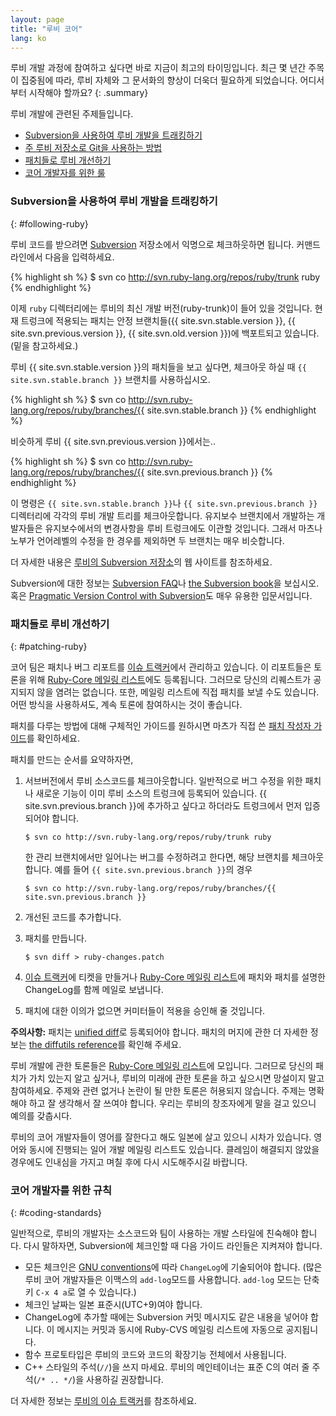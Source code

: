 ```yaml
---
layout: page
title: "루비 코어"
lang: ko
---
```


루비 개발 과정에 참여하고 싶다면 바로 지금이 최고의 타이밍입니다. 최근 몇 년간
주목이 집중됨에 따라, 루비 자체와 그 문서화의 향상이 더욱더 필요하게 되었습니다.
어디서부터 시작해야 할까요?
{: .summary}

루비 개발에 관련된 주제들입니다.

* [Subversion을 사용하여 루비 개발을 트래킹하기](#following-ruby)
* [주 루비 저장소로 Git을 사용하는 방법](#git-ruby)
* [패치들로 루비 개선하기](#patching-ruby)
* [코어 개발자를 위한 룰](#coding-standards)

### Subversion을 사용하여 루비 개발을 트래킹하기
{: #following-ruby}

루비 코드를 받으려면 [Subversion][1] 저장소에서 익명으로 체크하웃하면 됩니다.
커맨드 라인에서 다음을 입력하세요.

{% highlight sh %}
$ svn co http://svn.ruby-lang.org/repos/ruby/trunk ruby
{% endhighlight %}

이제 `ruby` 디렉터리에는 루비의 최신 개발 버전(ruby-trunk)이 들어 있을 것입니다.
현재 트렁크에 적용되는 패치는 안정 브랜치들({{ site.svn.stable.version }},
{{ site.svn.previous.version }}, {{ site.svn.old.version }})에 백포트되고
있습니다.(밑을 참고하세요.)

루비 {{ site.svn.stable.version }}의 패치들을 보고 싶다면, 체크아웃 하실 때
`{{ site.svn.stable.branch }}` 브랜치를 사용하십시오.

{% highlight sh %}
$ svn co http://svn.ruby-lang.org/repos/ruby/branches/{{ site.svn.stable.branch }}
{% endhighlight %}

비슷하게 루비 {{ site.svn.previous.version }}에서는..

{% highlight sh %}
$ svn co http://svn.ruby-lang.org/repos/ruby/branches/{{ site.svn.previous.branch }}
{% endhighlight %}

이 명령은 `{{ site.svn.stable.branch }}`나 `{{ site.svn.previous.branch }}` 디렉터리에
각각의 루비 개발 트리를 체크아웃합니다. 유지보수 브랜치에서 개발하는 개발자들은
유지보수에서의 변경사항을 루비 트렁크에도 이관할 것입니다. 그래서 마츠나
노부가 언어레벨의 수정을 한 경우를 제외하면 두 브랜치는 매우 비슷합니다.

더 자세한 내용은 [루비의 Subversion 저장소][2]의 웹 사이트를 참조하세요.

Subversion에 대한 정보는 [Subversion FAQ][3]나 [the Subversion book][4]을
보십시오. 혹은 [Pragmatic Version Control with Subversion][5]도 매우 유용한
입문서입니다.

### 패치들로 루비 개선하기
{: #patching-ruby}

코어 팀은 패치나 버그 리포트를 [이슈 트랙커][10]에서
관리하고 있습니다. 이 리포트들은 토론을 위해
[Ruby-Core 메일링 리스트][mailing-lists]에도 등록됩니다. 그러므로 당신의 리퀘스트가
공지되지 않을 염려는 없습니다. 또한, 메일링 리스트에 직접 패치를 보낼 수도
있습니다. 어떤 방식을 사용하셔도, 계속 토론에 참여하시는 것이 좋습니다.

패치를 다루는 방법에 대해 구체적인 가이드를 원하시면 마츠가 직접 쓴
[패치 작성자 가이드][11]를 확인하세요.

패치를 만드는 순서를 요약하자면,

1.  서브버전에서 루비 소스코드를 체크아웃합니다.
    일반적으로 버그 수정을 위한 패치나 새로운 기능이 이미 루비 소스의 트렁크에
    등록되어 있습니다. {{ site.svn.previous.branch }}에 추가하고 싶다고 하더라도
    트렁크에서 먼저 입증되어야 합니다.

        $ svn co http://svn.ruby-lang.org/repos/ruby/trunk ruby

    한 관리 브랜치에서만 일어나는 버그를 수정하려고 한다면, 해당 브랜치를
    체크아웃합니다. 예를 들어 `{{ site.svn.previous.branch }}`의 경우

        $ svn co http://svn.ruby-lang.org/repos/ruby/branches/{{ site.svn.previous.branch }}

2.  개선된 코드를 추가합니다.

3.  패치를 만듭니다.

        $ svn diff > ruby-changes.patch

4.  [이슈 트랙커][10]에 티켓을 만들거나
    [Ruby-Core 메일링 리스트][mailing-lists]에 패치와 패치를 설명한
    ChangeLog를 함께 메일로 보냅니다.

5.  패치에 대한 이의가 없으면 커미터들이 적용을 승인해 줄 것입니다.

**주의사항:** 패치는 [unified diff][12]로 등록되어야 합니다. 패치의 머지에 관한
더 자세한 정보는 [the diffutils reference][13]를 확인해 주세요.

루비 개발에 관한 토론들은 [Ruby-Core 메일링 리스트][mailing-lists]에
모입니다. 그러므로 당신의 패치가 가치
있는지 알고 싶거나, 루비의 미래에 관한 토론을 하고 싶으시면 망설이지 말고
참여하세요. 주제와 관련 없거나 논란이 될 만한 토론은 허용되지 않습니다.
주제는 명확해야 하고 잘 생각해서 잘 쓰여야 합니다. 우리는 루비의 창조자에게 말을
걸고 있으니 예의를 갖춥시다.

루비의 코어 개발자들이 영어를 잘한다고 해도 일본에 살고 있으니 시차가 있습니다.
영어와 동시에 진행되는 일어 개발 메일링 리스트도 있습니다. 클레임이 해결되지
않았을 경우에도 인내심을 가지고 며칠 후에 다시 시도해주시길 바랍니다.

### 코어 개발자를 위한 규칙
{: #coding-standards}

일반적으로, 루비의 개발자는 소스코드와 팀이 사용하는 개발 스타일에
친숙해야 합니다. 다시 말하자면, Subversion에 체크인할 때 다음 가이드
라인들은 지켜져야 합니다.

* 모든 체크인은 [GNU conventions][14]에 따라 `ChangeLog`에 기술되어야
  합니다. (많은 루비 코어 개발자들은 이맥스의 `add-log`모드를 사용합니다.
  `add-log` 모드는 단축키 `C-x 4 a`로 열 수 있습니다.)
* 체크인 날짜는 일본 표준시(UTC+9)여야 합니다.
* ChangeLog에 추가할 때에는 Subversion 커밋 메시지도 같은 내용을 넣어야
  합니다. 이 메시지는 커밋과 동시에 Ruby-CVS 메일링 리스트에 자동으로
  공지됩니다.
* 함수 프로토타입은 루비의 코드와 코드의 확장기능 전체에서 사용됩니다.
* C++ 스타일의 주석(`//`)을 쓰지 마세요. 루비의 메인테이너는 표준 C의
  여러 줄 주석(`/* .. */`)을 사용하길 권장합니다.

더 자세한 정보는 [루비의 이슈 트랙커][10]를 참조하세요.



[mailing-lists]: /ko/community/mailing-lists/
[1]: http://subversion.apache.org/
[2]: http://svn.ruby-lang.org/cgi-bin/viewvc.cgi/
[3]: http://subversion.apache.org/faq.html
[4]: http://svnbook.org
[5]: http://www.pragmaticprogrammer.com/titles/svn/
[6]: http://git-scm.com/
[7]: https://github.com/ruby/ruby
[8]: https://github.com/shyouhei/ruby/wiki/committerhowto
[9]: https://github.com/shyouhei/ruby/wiki/noncommitterhowto
[10]: https://bugs.ruby-lang.org/
[11]: http://blade.nagaokaut.ac.jp/cgi-bin/scat.rb/ruby/ruby-core/25139
[12]: http://www.gnu.org/software/diffutils/manual/html_node/Unified-Format.html
[13]: http://www.gnu.org/software/diffutils/manual/html_node/Merging-with-patch.html#Merging%20with%20patch
[14]: http://www.gnu.org/prep/standards/standards.html#Change-Logs
